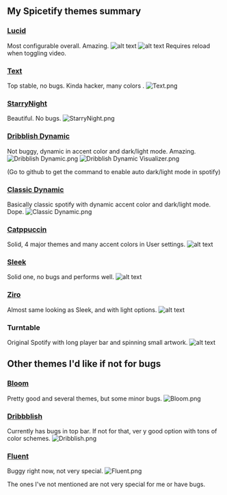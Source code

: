 
## My Spicetify themes summary

### [Lucid](https://github.com/sanoojes/spicetify-lucid?tab=readme-ov-file#screenshots)

Most configurable overall. Amazing.
![alt text](lucid1.png)
![alt text](lucid2.png)
Requires reload when toggling video.

### [Text](https://github.com/spicetify/spicetify-themes/blob/master/THEMES.md#text)

Top stable, no bugs. Kinda hacker, many colors .
![Text.png](Text.png)

### [StarryNight](https://github.com/spicetify/spicetify-themes/blob/master/THEMES.md#starrynight)

Beautiful. No bugs.
![StarryNight.png](StarryNight.png)

### [Dribblish Dynamic](https://github.com/JulienMaille/dribbblish-dynamic-theme)

Not buggy, dynamic in accent color and dark/light mode. Amazing.
![Dribblish Dynamic.png](DribblishDynamic.png)
![Dribblish Dynamic Visualizer.png](DribblishDynamicVisualizer.png)

(Go to github to get the command to enable auto dark/light mode in spotify)

### [Classic Dynamic](https://github.com/JulienMaille/spicetify-dynamic-theme)

Basically classic spotify with dynamic accent color and dark/light mode. Dope.
![Classic Dynamic.png](ClassicDynamic.png)

### [Catppuccin](https://github.com/catppuccin/spicetify) 

Solid, 4 major themes and many accent colors in User settings.
![alt text](catpuccin.png)

### [Sleek](https://github.com/spicetify/spicetify-themes/blob/master/THEMES.md#sleek)

Solid one, no bugs and performs well.
![alt text](sleek.png)

### [Ziro](https://github.com/spicetify/spicetify-themes/blob/master/THEMES.md#ziro)

Almost same looking as Sleek, and with light options.
![alt text](ziro.png)



### Turntable

Original Spotify with long player bar and spinning small artwork.
![alt text](turntable.png)


## Other themes I'd like if not for bugs

### [Bloom](https://github.com/nimsandu/spicetify-bloom)

Pretty good and several themes, but some minor bugs.
![Bloom.png](bloom.png)

### [Dribbblish](https://github.com/spicetify/spicetify-themes/blob/master/THEMES.md#dribbblish)

Currently has bugs in top bar. If not for that, ver y good option with tons of color schemes.
![Dribblish.png](Dribblish.png)

### [Fluent](https://github.com/williamckha/spicetify-fluent)

Buggy right now, not very special.
![Fluent.png](Fluent.png)

The ones I've not mentioned are not very special for me or have bugs. 